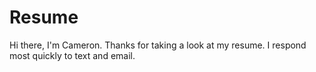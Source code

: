 # Resume

Hi there, I'm Cameron. Thanks for taking a look at my resume. I respond most quickly to text and email. 
